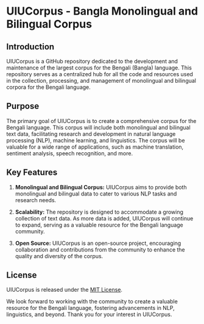 # UIUCorpus - Bangla Monolingual and Bilingual Corpus

## Introduction

UIUCorpus is a GitHub repository dedicated to the development and maintenance of the largest corpus for the Bengali (Bangla) language. This repository serves as a centralized hub for all the code and resources used in the collection, processing, and management of monolingual and bilingual corpora for the Bengali language.

## Purpose

The primary goal of UIUCorpus is to create a comprehensive corpus for the Bengali language. This corpus will include both monolingual and bilingual text data, facilitating research and development in natural language processing (NLP), machine learning, and linguistics. The corpus will be valuable for a wide range of applications, such as machine translation, sentiment analysis, speech recognition, and more.

## Key Features

1. **Monolingual and Bilingual Corpus:** UIUCorpus aims to provide both monolingual and bilingual data to cater to various NLP tasks and research needs.

2. **Scalability:** The repository is designed to accommodate a growing collection of text data. As more data is added, UIUCorpus will continue to expand, serving as a valuable resource for the Bengali language community.

3. **Open Source:** UIUCorpus is an open-source project, encouraging collaboration and contributions from the community to enhance the quality and diversity of the corpus.



## License

UIUCorpus is released under the [MIT License](LICENSE).

We look forward to working with the community to create a valuable resource for the Bengali language, fostering advancements in NLP, linguistics, and beyond. Thank you for your interest in UIUCorpus.
